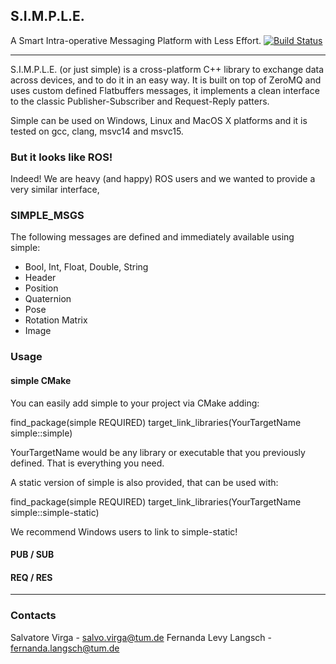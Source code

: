 ## S.I.M.P.L.E.
A Smart Intra-operative Messaging Platform with Less Effort.
[![Build Status](https://gitlab.lrz.de/CAMP_IFL/simple/badges/master/build.svg)](https://gitlab.lrz.de/CAMP_IFL/simple/commits/master)
___

S.I.M.P.L.E. (or just simple) is a cross-platform C++ library to exchange data across devices, and to do it in an easy way.
It is built on top of ZeroMQ and uses custom defined Flatbuffers messages, it implements a clean interface to the classic Publisher-Subscriber and Request-Reply patters.

Simple can be used on Windows, Linux and MacOS X platforms and it is tested on gcc, clang, msvc14 and msvc15.

### But it looks like ROS!

Indeed! We are heavy (and happy) ROS users and we wanted to provide a very similar interface,  

### SIMPLE_MSGS
The following messages are defined and immediately available using simple:
- Bool, Int, Float, Double, String
- Header
- Position
- Quaternion
- Pose
- Rotation Matrix
- Image

### Usage

#### simple CMake

You can easily add simple to your project via CMake adding:


find_package(simple REQUIRED)
target_link_libraries(YourTargetName simple::simple)

YourTargetName would be any library or executable that you previously defined. That is everything you need.

A static version of simple is also provided, that can be used with:

find_package(simple REQUIRED)
target_link_libraries(YourTargetName simple::simple-static)

We recommend Windows users to link to simple-static! 

#### PUB / SUB

#### REQ / RES
___

### Contacts
Salvatore Virga - salvo.virga@tum.de 
Fernanda Levy Langsch - fernanda.langsch@tum.de